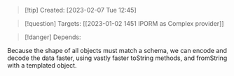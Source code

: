 
>[!tip] Created: [2023-02-07 Tue 12:45]

>[!question] Targets: [[2023-01-02 1451 IPORM as Complex provider]]

>[!danger] Depends: 

Because the shape of all objects must match a schema, we can encode and decode the data faster, using vastly faster toString methods, and fromString with a templated object.